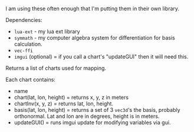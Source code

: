 I am using these often enough that I'm putting them in their own library.

Dependencies:
- `lua-ext` - my lua ext library
- `symmath` - my computer algebra system for differentiation for basis calculation.
- `vec-ffi`
- `imgui` (optional) = if you call a chart's "updateGUI" then it will need this.

Returns a list of charts used for mapping.

Each chart contains:
- name
- chart(lat, lon, height) = returns x, y, z in meters
- chartInv(x, y, z) = returns lat, lon, height.  
- basis(lat, lon, height) = returns a set of 3 `vec3d`'s the basis, probably orthonormal.  Lat and lon are in degrees, height is in meters.
- updateGUI() = runs imgui update for modifying variables via gui.
